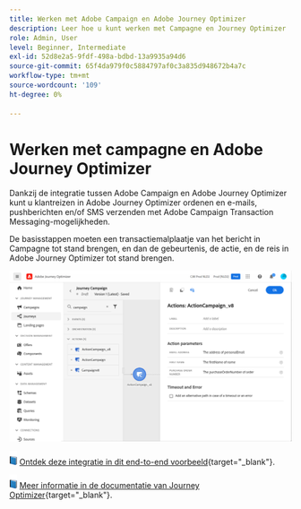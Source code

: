 ```yaml
---
title: Werken met Adobe Campaign en Adobe Journey Optimizer
description: Leer hoe u kunt werken met Campagne en Journey Optimizer
role: Admin, User
level: Beginner, Intermediate
exl-id: 52d8e2a5-9fdf-498a-bdbd-13a9935a94d6
source-git-commit: 65f4da979f0c5884797af0c3a835d948672b4a7c
workflow-type: tm+mt
source-wordcount: '109'
ht-degree: 0%

---
```


# Werken met campagne en Adobe Journey Optimizer

Dankzij de integratie tussen Adobe Campaign en Adobe Journey Optimizer kunt u klantreizen in Adobe Journey Optimizer ordenen en e-mails, pushberichten en/of SMS verzenden met Adobe Campaign Transaction Messaging-mogelijkheden.

De basisstappen moeten een transactiemalplaatje van het bericht in Campagne tot stand brengen, en dan de gebeurtenis, de actie, en de reis in Adobe Journey Optimizer tot stand brengen.


![](assets/ajo-integration.png)


![](../assets/do-not-localize/book.png) [Ontdek deze integratie in dit end-to-end voorbeeld](https://experienceleague.adobe.com/docs/journey-optimizer/using/orchestrate-journeys/about-journey-building/using-adobe-campaign-classic.html){target="_blank"}.


![](../assets/do-not-localize/book.png) [Meer informatie in de documentatie van Journey Optimizer](https://experienceleague.adobe.com/docs/journey-optimizer/using/orchestrate-journeys/about-journey-building/using-adobe-campaign-classic.html){target="_blank"}.
